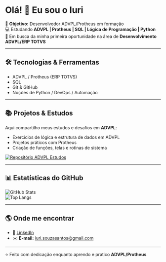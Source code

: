 # Olá! 👋 Eu sou o Iuri

🎯 **Objetivo:** Desenvolvedor ADVPL/Protheus em formação  
💻 Estudando **ADVPL | Protheus | SQL | Lógica de Programação | Python**  
🚀 Em busca da minha primeira oportunidade na área de **Desenvolvimento ADVPL/ERP TOTVS**

---

## 🛠️ Tecnologias & Ferramentas
- ADVPL / Protheus (ERP TOTVS)  
- SQL  
- Git & GitHub  
- Noções de Python / DevOps / Automação  

---

## 📚 Projetos & Estudos
Aqui compartilho meus estudos e desafios em **ADVPL**:
- Exercícios de lógica e estrutura de dados em ADVPL  
- Projetos práticos com Protheus  
- Criação de funções, telas e rotinas de sistema  

<div>

[![Repositório ADVPL Estudos](https://github-readme-stats.vercel.app/api/pin/?username=iuuri&repo=PROTHEUS-ADVPL&theme=dracula)](https://github.com/iuuri/PROTHEUS-ADVPL)

</div>

---

## 📊 Estatísticas do GitHub
<div>

![GitHub Stats](https://github-readme-stats.vercel.app/api?username=iuuri&show_icons=true&theme=dracula)  
![Top Langs](https://github-readme-stats.vercel.app/api/top-langs/?username=iuuri&layout=compact&theme=dracula)

</div>

---

## 🌎 Onde me encontrar
- 💼 [LinkedIn](https://www.linkedin.com/in/iuri-souza)  
- ✉️ **E-mail:** iuri.souzasantos@gmail.com  

---

⭐️ Feito com dedicação enquanto aprendo e pratico **ADVPL/Protheus**
